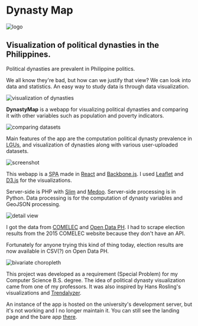<!--{
	"template": "work",
	"data": "projects_byid.dynastymap"
}-->


# Dynasty Map

<p class="center">
	<img class="media-plain" src="../img/dynastymap_logo.png" alt="logo"/>
</p>

## Visualization of political dynasties in the Philippines.

Political dynasties are prevalent in Philippine politics.

We all know they're bad, but how can we justify that view? We can look into data and statistics. An easy way to study data is through data visualization.

![visualization of dynasties](../img/dynastymap_tags.png)

**DynastyMap** is a webapp for visualizing political dynasties and comparing it with other variables such as population and poverty indicators.

![comparing datasets](../img/dynastymap_compare.png)

Main features of the app are the computation political dynasty prevalence in <abbr title="Local Government Units">LGUs</abbr>, and visualization of dynasties along with various user-uploaded datasets.

<span class="bleed">![screenshot](../img/dynastymap_1.jpg)</span>

This webapp is a <abbr title="single-page application">SPA</abbr> made in [React](https://reactjs.org) and [Backbone.js](http://backbonejs.org). I used [Leaflet](https://leafletjs.com) and [D3.js](https://d3js.org/) for the visualizations.

Server-side is PHP with [Slim](https://www.slimframework.com) and [Medoo](https://medoo.in). Server-side processing is in Python. Data processing is for the computation of dynasty variables and GeoJSON processing.

<span class="bleed">![detail view](../img/dynastymap_2.jpg)</span>

I got the data from [COMELEC](https://www.comelec.gov.ph) and [Open Data PH](https://www.gov.ph/data). I had to scrape election results from the 2015 COMELEC website because they don't have an API.

Fortunately for anyone trying this kind of thing today, election results are now available in CSV(?) on Open Data PH.

![bivariate choropleth](../img/dynastymap_biv.jpg)

This project was developed as a requirement (Special Problem) for my Computer Science B.S. degree. The idea of political dynasty visualization came from one of my professors. It was also inspired by Hans Rosling's visualizations and [Trendalyzer](https://www.gapminder.org/tools).

An instance of the app is hosted on the university's development server, but it's not working and I no longer maintain it. You can still see the landing page and the bare app [there](http://agila.upm.edu.ph/~lgrada/dynavis).
